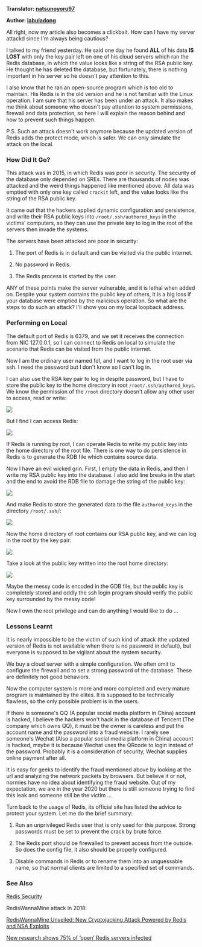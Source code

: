 **Translator: [natsunoyoru97](https://github.com/natsunoyoru97)**

**Author: [labuladong](https://github.com/labuladong)**

All right, now my article also becomes a clickbait. How can I have my server attackd since I'm always being cautious?

I talked to my friend yesterday. He said one day he found **ALL** of his data **IS LOST** with only the key pair left on one of his cloud servers which ran the Redis database, in which the value looks like a string of the RSA public key. He thought he has deleted the database, but fortunately, there is nothing important in his server so he doesn't pay attention to this.

I also know that he ran an open-source program which is too old to maintain. His Redis is in the old version and he is not familiar with the Linux operation. I am sure that his server has been under an attack. It also makes me think about someone who doesn't pay attention to system permissions, firewall and data protection, so here I will explain the reason behind and how to prevent such things happen.

P.S. Such an attack doesn't work anymore because the updated version of Redis adds the protect mode, which is safer. We can only simulate the attack on the local.

### How Did It Go?

This attack was in 2015, in which Redis was poor in security. The security of the database only depended on SREs. There are thousands of nodes was attacked and the weird things happened like mentioned above. All data was emptied with only one key called `crackit` left, and the value looks like the string of the RSA public key.

It came out that the hackers applied dynamic configuration and persistence, and write their RSA public keys into `/root/.ssh/authored_keys` in the victims' computers, so they can use the private key to log in the root of the servers then invade the systems. 

The servers have been attacked are poor in security:

1. The port of Redis is in default and can be visited via the public internet.

2. No password in Redis.

3. The Redis process is started by the user.

ANY of these points make the server vulnerable, and it is lethal when added on. Despite your system contains the public key of others, it is a big loss if your database were emptied by the malicious operation. So what are the steps to do such an attack? I'll show you on my local loopback address.

### Performing on Local

The default port of Redis is 6379, and we set it receives the connection from NIC 127.0.0.1, so I can connect to Redis on local to simulate the scenario that Redis can be visited from the public internet.

Now I am the ordinary user named fdl, and I want to log in the root user via ssh. I need the password but I don't know so I can't log in.

I can also use the RSA key pair to log in despite password, but I have to store the public key to the home directory in root `/root/.ssh/authored_keys`. We know the permission of the `/root` directory doesn't allow any other user to access, read or write:

![](../pictures/redis_attack/1.png)

But I find I can access Redis:

![](../pictures/redis_attack/2.png)

If Redis is running by root, I can operate Redis to write my public key into the home directory of the root file. There is one way to do persistence in Redis is to generate the RDB file which contains source data.

Now I have an evil wicked grin. First, I empty the data in Redis, and then I write my RSA public key into the database. I also add line breaks in the start and the end to avoid the RDB file to damage the string of the public key:

![](../pictures/redis_attack/3.png)

And make Redis to store the generated data to the file `authored_keys` in the directory `/root/.ssh/`:

![](../pictures/redis_attack/4.png)

Now the home directory of root contains our RSA public key, and we can log in the root by the key pair:

![](../pictures/redis_attack/5.png)

Take a look at the public key written into the root home directory:

![](../pictures/redis_attack/6.png)

Maybe the messy code is encoded in the GDB file, but the public key is completely stored and oddly the ssh login program should verify the public key surrounded by the messy code!

Now I own the root privilege and can do anything I would like to do …

### Lessons Learnt

It is nearly impossible to be the victim of such kind of attack (the updated version of Redis is not available when there is no password in default), but everyone is supposed to be vigilant about the system security.

We buy a cloud server with a simple configuration. We often omit to configure the firewall and to set a strong password of the database. These are definitely not good behaviors.

Now the computer system is more and more completed and every mature program is maintained by the elites. It is supposed to be technically flawless, so the only possible problem is in the users.

If there is someone's QQ (A popular social media platform in China) account is hacked, I believe the hackers won't hack in the database of Tencent (The company which owns QQ), it must be the owner is careless and put the account name and the password into a fraud website. I rarely see someone's Wechat (Also a popular social media platform in China) account is hacked, maybe it is because Wechat uses the QRcode to login instead of the password. Probably it is a consideration of security, Wechat supplies online payment after all.

It is easy for geeks to identify the fraud mentioned above by looking at the url and analyzing the network packets by browsers. But believe it or not, normies have no idea about identifying the fraud website. Out of my expectation, we are in the year 2020 but there is still someone trying to find this leak and someone still be the victim …

Turn back to the usage of Redis, its official site has listed the advice to protect your system. Let me do the brief summary:

1. Run an unprivileged Redis user that is only used for this purpose. Strong passwords must be set to prevent the crack by brute force.

2. The Redis port should be firewalled to prevent access from the outside. So does the config file, it also should be properly configured.

3. Disable commands in Redis or to rename them into an unguessable name, so that normal clients are limited to a specified set of commands.

### See Also

[Redis Security](https://redis.io/topics/security)

RedisWannaMine attack in 2018:

[RedisWannaMine Unveiled: New Cryptojacking Attack Powered by Redis and NSA Exploits](https://www.imperva.com/blog/rediswannamine-new-redis-nsa-powered-cryptojacking-attack/)

[New research shows 75% of ‘open’ Redis servers infected](https://www.imperva.com/blog/new-research-shows-75-of-open-redis-servers-infected/)
